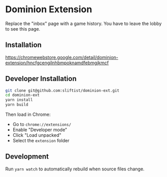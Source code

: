 # Dominion Extension

Replace the "inbox" page with a game history. You have to leave the lobby to see this page.

## Installation

https://chromewebstore.google.com/detail/dominion-extension/hncfgcengilnhbmpoknamdfebmgjkmcf

## Developer Installation

```bash
git clone git@github.com:sliftist/dominion-ext.git
cd dominion-ext
yarn install
yarn build
```
Then load in Chrome:
- Go to `chrome://extensions/`
- Enable "Developer mode"
- Click "Load unpacked" 
- Select the `extension` folder

## Development

Run `yarn watch` to automatically rebuild when source files change.